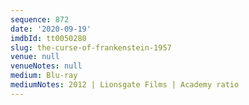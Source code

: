 ```yaml
---
sequence: 872
date: '2020-09-19'
imdbId: tt0050280
slug: the-curse-of-frankenstein-1957
venue: null
venueNotes: null
medium: Blu-ray
mediumNotes: 2012 | Lionsgate Films | Academy ratio
---
```


